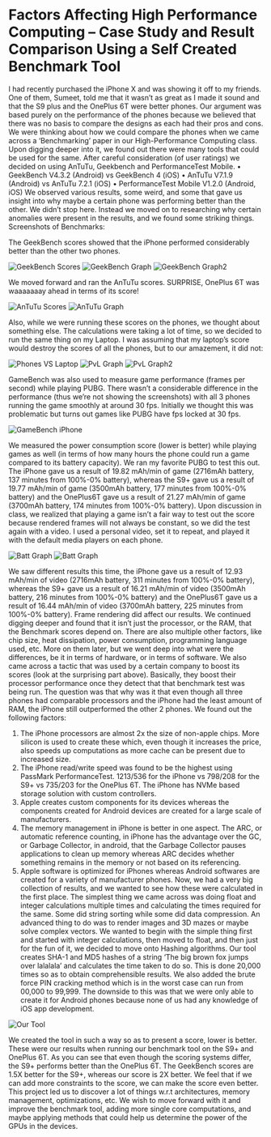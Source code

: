 # Factors Affecting High Performance Computing – Case Study and Result Comparison Using a Self Created Benchmark Tool
I had recently purchased the iPhone X and was showing it off to my friends. One of them, Sumeet, told me that it wasn’t as great as I made it sound and that the S9 plus and the OnePlus 6T were better phones.
Our argument was based purely on the performance of the phones because we believed that there was no basis to compare the designs as each had their pros and cons.
We were thinking about how we could compare the phones when we came across a ‘Benchmarking’ paper in our High-Performance Computing class. Upon digging deeper into it, we found out there were many tools that could be used for the same.
After careful consideration (of user ratings) we decided on using AnTuTu, Geekbench and PerformanceTest Mobile.
•	GeekBench V4.3.2 (Android) vs GeekBench 4 (iOS)
•	AnTuTu V7.1.9 (Android) vs AnTuTu 7.2.1 (iOS)
•	PerformanceTest Mobile V1.2.0 (Android, iOS)
We observed various results, some weird, and some that gave us insight into why maybe a certain phone was performing better than the other. We didn’t stop here. Instead we moved on to researching why certain anomalies were present in the results, and we found some striking things.
Screenshots of Benchmarks:

The GeekBench scores showed that the iPhone performed considerably better than the other two phones.

![GeekBench Scores](/images/1.jpg)
![GeekBench Graph](/images/Graph1.jpg)
![GeekBench Graph2](/images/Graph3.jpg)

We moved forward and ran the AnTuTu scores. SURPRISE, OnePlus 6T was waaaaaaay ahead in terms of its score!

![AnTuTu Scores](/images/2.jpg)
![AnTuTu Graph](/images/Graph3.jpg)

Also, while we were running these scores on the phones, we thought about something else. The calculations were taking a lot of time, so we decided to run the same thing on my Laptop. I was assuming that my laptop’s score would destroy the scores of all the phones, but to our amazement, it did not:

![Phones VS Laptop](/images/3.jpg)
![PvL Graph](/images/Graph4.jpg)
![PvL Graph2](/images/Graph5.jpg)

GameBench was also used to measure game performance (frames per second) while playing PUBG. There wasn’t a considerable difference in the performance (thus we’re not showing the screenshots) with all 3 phones running the game smoothly at around 30 fps. Initially we thought this was problematic but turns out games like PUBG have fps locked at 30 fps.

![GameBench iPhone](/images/4.jpg)

We measured the power consumption score (lower is better) while playing games as well (in terms of how many hours the phone could run a game compared to its battery capacity). We ran my favorite PUBG to test this out. The iPhone gave us a result of 19.82 mAh/min of game (2716mAh battery, 137 minutes from 100%-0% battery), whereas the S9+ gave us a result of 19.77 mAh/min of game (3500mAh battery, 177 minutes from 100%-0% battery) and the OnePlus6T gave us a result of 21.27 mAh/min of game (3700mAh battery, 174 minutes from 100%-0% battery). Upon discussion in class, we realized that playing a game isn’t a fair way to test out the score because rendered frames will not always be constant, so we did the test again with a video. I used a personal video, set it to repeat, and played it with the default media players on each phone. 

![Batt Graph](/images/Graph6.jpg)
![Batt Graph](/images/Graph7.jpg)

We saw different results this time, the iPhone gave us a result of 12.93 mAh/min of video (2716mAh battery, 311 minutes from 100%-0% battery), whereas the S9+ gave us a result of 16.21 mAh/min of video (3500mAh battery, 216 minutes from 100%-0% battery) and the OnePlus6T gave us a result of 16.44 mAh/min of video (3700mAh battery, 225 minutes from 100%-0% battery). Frame rendering did affect our results.
We continued digging deeper and found that it isn’t just the processor, or the RAM, that the Benchmark scores depend on. There are also multiple other factors, like chip size, heat dissipation, power consumption, programming language used, etc. More on them later, but we went deep into what were the differences, be it in terms of hardware, or in terms of software. We also came across a tactic that was used by a certain company to boost its scores (look at the surprising part above). Basically, they boost their processor performance once they detect that that benchmark test was being run.
The question was that why was it that even though all three phones had comparable processors and the iPhone had the least amount of RAM, the iPhone still outperformed the other 2 phones. We found out the following factors:
1.	The iPhone processors are almost 2x the size of non-apple chips. More silicon is used to create these which, even though it increases the price, also speeds up computations as more cache can be present due to increased size.
2.	The iPhone read/write speed was found to be the highest using PassMark PerformanceTest. 
1213/536 for the iPhone vs 798/208 for the S9+ vs 735/203 for the OnePlus 6T. The iPhone has NVMe based storage solution with custom controllers.
3.	Apple creates custom components for its devices whereas the components created for Android devices are created for a large scale of manufacturers.
4.	The memory management in iPhone is better in one aspect. The ARC, or automatic reference counting, in iPhone has the advantage over the GC, or Garbage Collector, in android, that the Garbage Collector pauses applications to clean up memory whereas ARC decides whether something remains in the memory or not based on its referencing.
5.	Apple software is optimized for iPhones whereas Android softwares are created for a variety of manufacturer phones.
Now, we had a very big collection of results, and we wanted to see how these were calculated in the first place.
The simplest thing we came across was doing float and integer calculations multiple times and calculating the times required for the same. Some did string sorting while some did data compression. An advanced thing to do was to render images and 3D mazes or maybe solve complex vectors.
We wanted to begin with the simple thing first and started with integer calculations, then moved to float, and then just for the fun of it, we decided to move onto Hashing algorithms.
Our tool creates SHA-1 and MD5 hashes of a string ‘The big brown fox jumps over lalalala’ and calculates the time taken to do so. This is done 20,000 times so as to obtain comprehensible results. We also added the brute force PIN cracking method which is in the worst case can run from 00,000 to 99,999. The downside to this was that we were only able to create it for Android phones because none of us had any knowledge of iOS app development.

![Our Tool](/images/5.jpg)

We created the tool in such a way so as to present a score, lower is better.
These were our results when running our benchmark tool on the S9+ and OnePlus 6T. As you can see that even though the scoring systems differ, the S9+ performs better than the OnePlus 6T. The GeekBench scores are 1.5X better for the S9+, whereas our score is 2X better. We feel that if we can add more constraints to the score, we can make the score even better.
This project led us to discover a lot of things w.r.t architectures, memory management, optimizations, etc. We wish to move forward with it and improve the benchmark tool, adding more single core computations, and maybe applying methods that could help us determine the power of the GPUs in the devices.
